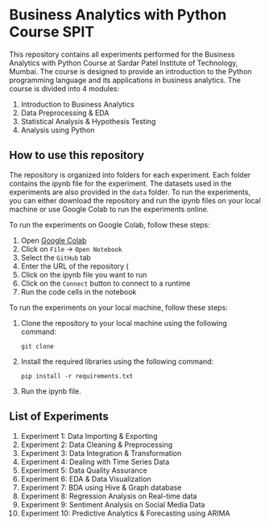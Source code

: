 # Business Analytics with Python Course SPIT
This repository contains all experiments performed for the Business Analytics with Python Course at Sardar Patel Institute of Technology, Mumbai. The course is designed to provide an introduction to the Python programming language and its applications in business analytics. The course is divided into 4 modules:

1. Introduction to Business Analytics
2. Data Preprocessing & EDA
3. Statistical Analysis & Hypothesis Testing
4. Analysis using Python

## How to use this repository
The repository is organized into folders for each experiment. Each folder contains the ipynb file for the experiment. The datasets used in the experiments are also provided in the `data` folder. To run the experiments, you can either download the repository and run the ipynb files on your local machine or use Google Colab to run the experiments online.

To run the experiments on Google Colab, follow these steps:
1. Open [Google Colab](https://colab.research.google.com/)
2. Click on `File` -> `Open Notebook`
3. Select the `GitHub` tab
4. Enter the URL of the repository (
5. Click on the ipynb file you want to run
6. Click on the `Connect` button to connect to a runtime
7. Run the code cells in the notebook

To run the experiments on your local machine, follow these steps:
1. Clone the repository to your local machine using the following command:
   ```
   git clone
    ```
2. Install the required libraries using the following command:
    ```
    pip install -r requirements.txt
    ```
3. Run the ipynb file.

## List of Experiments
1. Experiment 1: Data Importing & Exporting
2. Experiment 2: Data Cleaning & Preprocessing
3. Experiment 3: Data Integration & Transformation
4. Experiment 4: Dealing with Time Series Data
5. Experiment 5: Data Quality Assurance
6. Experiment 6: EDA & Data Visualization
7. Experiment 7: BDA using Hive & Graph database
8. Experiment 8: Regression Analysis on Real-time data
9. Experiment 9: Sentiment Analysis on Social Media Data
10. Experiment 10: Predictive Analytics & Forecasting using ARIMA